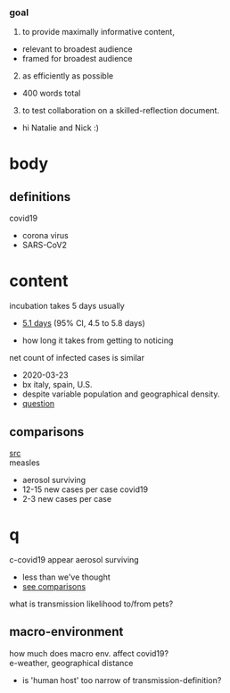 ### goal  

1. to provide maximally informative content,  
  * relevant to broadest audience  
  * framed for broadest audience  
2. as efficiently as possible  
  * 400 words total  
3. to test collaboration on a skilled-reflection document.  
  * hi Natalie and Nick :)

# body 
## definitions  
covid19  
- corona virus  
- SARS-CoV2  

# content  
incubation takes 5 days usually
- [5.1 days](https://www.ncbi.nlm.nih.gov/pubmed/32150748) (95% CI, 4.5 to 5.8 days)

- how long it takes from getting to noticing

net count of infected cases is similar  
- 2020-03-23
- bx italy, spain, U.S.
- despite variable population and geographical density.
- [question](#macro-environment)

## comparisons  
[src](https://www.statnews.com/2020/03/16/coronavirus-can-become-aerosol-doesnt-mean-doomed/)  
measles
- aerosol surviving
- 12-15 new cases per case
covid19
- 2-3 new cases per case

# q
c-covid19 appear aerosol surviving
- less than we've thought  
- [see comparisons](#comparisons)

what is transmission likelihood to/from pets?

## macro-environment  
how much does macro env. affect covid19?  
e-weather, geographical distance
- is 'human host' too narrow of transmission-definition?

